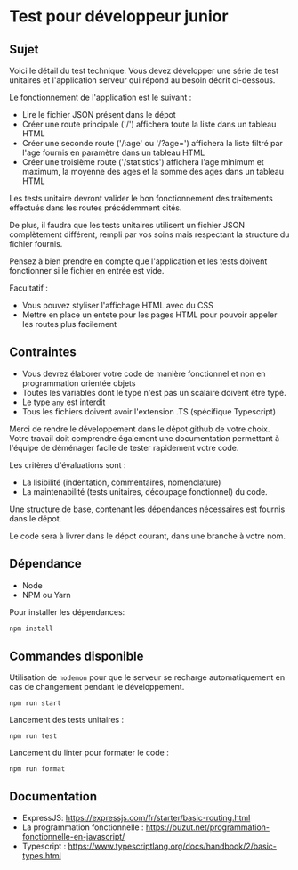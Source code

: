 # Test pour développeur junior

## Sujet

Voici le détail du test technique.
Vous devez développer une série de test unitaires et l'application serveur qui répond au besoin décrit ci-dessous.

Le fonctionnement de l'application est le suivant :  

- Lire le fichier JSON présent dans le dépot
- Créer une route principale ('/') affichera toute la liste dans un tableau HTML
- Créer une seconde route ('/:age' ou '/?age=') affichera la liste filtré par l'age fournis en paramètre dans un tableau HTML
- Créer une troisième route ('/statistics') affichera l'age minimum et maximum, la moyenne des ages et la somme des ages dans un tableau HTML

Les tests unitaire devront valider le bon fonctionnement des traitements effectués dans les routes précédemment cités.

De plus, il faudra que les tests unitaires utilisent un fichier JSON complètement différent, rempli par vos soins mais respectant la structure du fichier fournis.

Pensez à bien prendre en compte que l'application et les tests doivent fonctionner si le fichier en entrée est vide.

Facultatif :

- Vous pouvez styliser l'affichage HTML avec du CSS
- Mettre en place un entete pour les pages HTML pour pouvoir appeler les routes plus facilement

## Contraintes

- Vous devrez élaborer votre code de manière fonctionnel et non en programmation orientée objets
- Toutes les variables dont le type n'est pas un scalaire doivent être typé.
- Le type `any` est interdit
- Tous les fichiers doivent avoir l'extension .TS (spécifique Typescript)

Merci de rendre le développement dans le dépot github de votre choix.  
Votre travail doit comprendre également une documentation permettant à l'équipe de déménager facile de tester rapidement votre code.  

Les critères d'évaluations sont :  

- La lisibilité (indentation, commentaires, nomenclature)  
- La maintenabilité (tests unitaires, découpage fonctionnel) du code.  

Une structure de base, contenant les dépendances nécessaires est fournis dans le dépot.

Le code sera à livrer dans le dépot courant, dans une branche à votre nom.

## Dépendance

- Node
- NPM ou Yarn

Pour installer les dépendances:

```sh
npm install
```

## Commandes disponible

Utilisation de `nodemon` pour que le serveur se recharge automatiquement en cas de changement pendant le développement.

```shell script
npm run start
```

Lancement des tests unitaires :

```shell script
npm run test
```

Lancement du linter pour formater le code :

```shell script
npm run format
```

## Documentation

- ExpressJS: <https://expressjs.com/fr/starter/basic-routing.html>
- La programmation fonctionnelle : <https://buzut.net/programmation-fonctionnelle-en-javascript/>
- Typescript : <https://www.typescriptlang.org/docs/handbook/2/basic-types.html>
